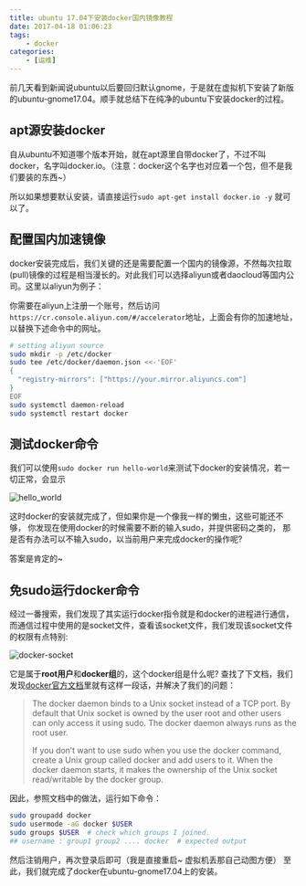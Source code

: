 ```yaml
---
title: ubuntu 17.04下安装docker国内镜像教程
date: 2017-04-18 01:06:23
tags:
    - docker
categories:
    - [运维]
---
```

前几天看到新闻说ubuntu以后要回归默认gnome，于是就在虚拟机下安装了新版的ubuntu-gnome17.04。顺手就总结下在纯净的ubuntu下安装docker的过程。

## apt源安装docker
自从ubuntu不知道哪个版本开始，就在apt源里自带docker了，不过不叫docker，名字叫docker.io。（注意：docker这个名字也对应着一个包，但不是我们要装的东西~）

所以如果想要默认安装，请直接运行`sudo apt-get install docker.io -y` 就可以了。


## 配置国内加速镜像
docker安装完成后，我们关键的还是需要配置一个国内的镜像源，不然每次拉取(pull)镜像的过程是相当漫长的。对此我们可以选择aliyun或者daocloud等国内公司。这里以aliyun为例子：

你需要在aliyun上注册一个账号，然后访问`https://cr.console.aliyun.com/#/accelerator`地址，上面会有你的加速地址，以替换下述命令中的网址。
```bash
# setting aliyun source
sudo mkdir -p /etc/docker
sudo tee /etc/docker/daemon.json <<-'EOF'
{
  "registry-mirrors": ["https://your.mirror.aliyuncs.com"]
}
EOF
sudo systemctl daemon-reload
sudo systemctl restart docker
```

## 测试docker命令
我们可以使用`sudo docker run hello-world`来测试下docker的安装情况，若一切正常，会显示

![hello_world](https://wx3.sinaimg.cn/large/9a1da786gy1g06xjhhwztj20td0f8dhv.jpg)

这时docker的安装就完成了，但如果你是一个像我一样的懒虫，这些可能还不够， 你发现在使用docker的时候需要不断的输入sudo，并提供密码之类的， 那是否有办法可以不输入sudo，以当前用户来完成docker的操作呢?

答案是肯定的~
## 免sudo运行docker命令
经过一番搜索，我们发现了其实运行docker指令就是和docker的进程进行通信， 而通信过程中使用的是socket文件，查看该socket文件，我们发现该socket文件的权限有点特别:

![docker-socket](https://wx2.sinaimg.cn/large/9a1da786gy1g06xjhc5vsj20l002174l.jpg)

它是属于**root用户**和**docker组**的，这个docker组是什么呢?
查找了下文档，我们发现[docker官方文档](https://docs.docker.com/engine/installation/linux/linux-postinstall/)里就有这样一段话，并解决了我们的问题：
> The docker daemon binds to a Unix socket instead of a TCP port. By default that Unix socket is owned by the user root and other users can only access it using sudo. The docker daemon always runs as the root user.
> 
> If you don’t want to use sudo when you use the docker command, create a Unix group called docker and add users to it. When the docker daemon starts, it makes the ownership of the Unix socket read/writable by the docker group.

因此，参照文档中的做法，运行如下命令：
```bash
sudo groupadd docker
sudo usermode -aG docker $USER
sudo groups $USER  # check which groups I joined.
## username : group1 group2 .... docker  # expected output
```
然后注销用户，再次登录后即可（我是直接重启~ 虚拟机丢那自己动图方便）
至此，我们就完成了docker在ubuntu-gnome17.04上的安装。

